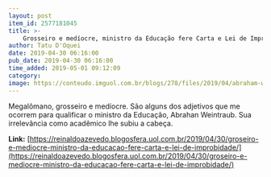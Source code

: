 ```yaml
---
layout: post
item_id: 2577181045
title: >-
    Grosseiro e medíocre, ministro da Educação fere Carta e Lei de Improbidade
author: Tatu D'Oquei
date: 2019-04-30 06:16:00
pub_date: 2019-04-30 06:16:00
time_added: 2019-05-01 09:12:09
category: 
image: https://conteudo.imguol.com.br/blogs/278/files/2019/04/abraham-weintraub-615x300.jpg
---
```


Megalômano, grosseiro e medíocre. São alguns dos adjetivos que me ocorrem para qualificar o ministro da Educação, Abrahan Weintraub. Sua irrelevância como acadêmico lhe subiu a cabeça.

**Link:** [https://reinaldoazevedo.blogosfera.uol.com.br/2019/04/30/groseiro-e-mediocre-ministro-da-educacao-fere-carta-e-lei-de-improbidade/](https://reinaldoazevedo.blogosfera.uol.com.br/2019/04/30/groseiro-e-mediocre-ministro-da-educacao-fere-carta-e-lei-de-improbidade/)

